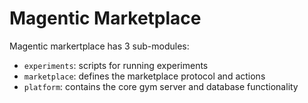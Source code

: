 # Magentic Marketplace

Magentic markertplace has 3 sub-modules:

- `experiments`: scripts for running experiments
- `marketplace`: defines the marketplace protocol and actions
- `platform`: contains the core gym server and database functionality

